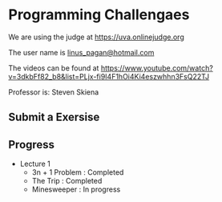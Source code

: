 # Programming Challengaes
We are using the judge at https://uva.onlinejudge.org

The user name is linus_pagan@hotmail.com

The videos can be found at https://www.youtube.com/watch?v=3dkbFf82_b8&list=PLjx-fi9I4F1hOi4Ki4eszwhhn3FsQ22TJ

Professor is: Steven Skiena

## Submit a Exersise

## Progress

- Lecture 1
  - 3n + 1 Problem : Completed
  - The Trip : Completed
  - Minesweeper : In progress

